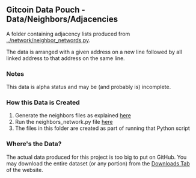 ## Gitcoin Data Pouch - Data/Neighbors/Adjacencies

A folder containing adjacency lists produced from [../network/neighbor_networds.py](../network/neighbor_networds.py).

The data is arranged with a given address on a new line followed by all linked address to that address on the same line.

### Notes

This data is alpha status and may be (and probably is) incomplete.

### How this Data is Created

1. Generate the neighbors files as explained [here](../README.md)
2. Run the neighbors_network.py file [here](../networks/README.md)
3. The files in this folder are created as part of running that Python script

### Where's the Data?

The actual data produced for this project is too big to put on GitHub. You may download the entire dataset (or any portion) from the [Downloads Tab](https://tokenomics.io/gitcoin) of the website.